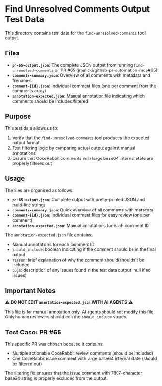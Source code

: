 # Find Unresolved Comments Output Test Data

This directory contains test data for the `find-unresolved-comments` tool output.

## Files

- **`pr-65-output.json`**: The complete JSON output from running `find-unresolved-comments` on PR #65 (jmalicki/github-pr-automation-mcp#65)
- **`comments-summary.json`**: Overview of all comments with metadata and filenames
- **`comment-{id}.json`**: Individual comment files (one per comment from the comments array)
- **`annotation-expected.json`**: Manual annotation file indicating which comments should be included/filtered

## Purpose

This test data allows us to:
1. Verify that the `find-unresolved-comments` tool produces the expected output format
2. Test filtering logic by comparing actual output against manual annotations
3. Ensure that CodeRabbit comments with large base64 internal state are properly filtered out

## Usage

The files are organized as follows:

- **`pr-65-output.json`**: Complete output with pretty-printed JSON and multi-line strings
- **`comments-summary.json`**: Quick overview of all comments with metadata
- **`comment-{id}.json`**: Individual comment files for easy review (one per comment)
- **`annotation-expected.json`**: Manual annotations for each comment ID

The `annotation-expected.json` file contains:
- Manual annotations for each comment ID
- `should_include`: boolean indicating if the comment should be in the final output
- `reason`: brief explanation of why the comment should/shouldn't be included
- `bugs`: description of any issues found in the test data output (null if no issues)

## Important Notes

⚠️ **DO NOT EDIT `annotation-expected.json` WITH AI AGENTS** ⚠️

This file is for manual annotation only. AI agents should not modify this file. Only human reviewers should edit the `should_include` values.

## Test Case: PR #65

This specific PR was chosen because it contains:
- Multiple actionable CodeRabbit review comments (should be included)
- One CodeRabbit issue comment with large base64 internal state (should be filtered out)

The filtering fix ensures that the issue comment with 7807-character base64 string is properly excluded from the output.
